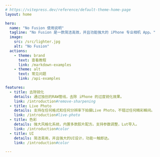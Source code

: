 ```yaml
---
# https://vitepress.dev/reference/default-theme-home-page
layout: home

hero:
  name: "No Fusion 使用说明"
  tagline: "No Fusion 是一款简洁高效，并且功能强大的 iPhone 专业相机 App。"
  image:
    src: /src/lighter.jpg
    alt: "No Fusion"
  actions:
    - theme: brand
      text: 查看教程
      link: /markdown-examples
    - theme: alt
      text: 常见问题
      link: /api-examples

features:
  - title: 去除锐化
    details: 通过独创的RAW管线，去除 iPhone 的过度锐化效果。
    link: /introduction#remove-sharpening
  - title: Live Photo
    details: 支持在任何格式和任何分辨率下拍摄Live Photo，不错过任何精彩瞬间。
    link: /introduction#live-photo
  - title: 色彩
    details: 强大风格化系统，内置多款胶片配方。支持参数调整，Lut导入。
    link: /introduction#color
  - title: UI
    details: 简洁易用，并且强大的UI设计，功能一触即达。
    link: /introduction#color

---
```


